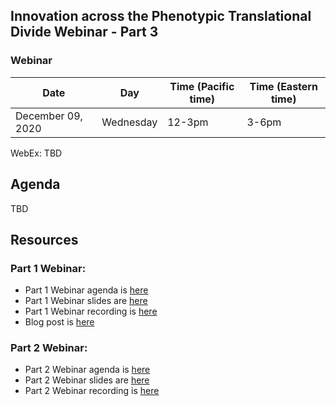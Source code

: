 
## Innovation across the Phenotypic Translational Divide Webinar - Part 3

### Webinar 

Date | Day | Time (Pacific time) | Time (Eastern time)
-- | -- | -- | --
December 09, 2020 | Wednesday | 12-3pm | 3-6pm

WebEx:
TBD 

## Agenda

TBD

## Resources

### Part 1 Webinar:

- Part 1 Webinar agenda is [here](https://monarch-initiative.github.io/phenomics/pages/clin-phen-webinar.html)
- Part 1 Webinar slides are [here](https://docs.google.com/presentation/d/1rJh6IQcVoPbSHOzZpxq7rC4qkU-VDx4d9XMu0F0udYI/edit#slide=id.p)  
- Part 1 Webinar recording is [here](https://www.youtube.com/watch?v=qaJQdb4JKfU&amp=&feature=youtu.be)
- Blog post is [here](https://medium.com/@MonarchInit/working-together-to-improve-deep-phenotyping-for-pediatric-cancer-and-structural-birth-defects-6e7ee89cb016)

### Part 2 Webinar:

- Part 2 Webinar agenda is [here](https://monarch-initiative.github.io/phenomics/pages/clin-phen-webinar-part-2.html)
- Part 2 Webinar slides are [here](https://docs.google.com/presentation/d/1xp7swTPp_-Vv6t1zrDnT0z1G4frLfO4wYD-uBnioJvs/edit#slide=id.p1)
- Part 2 Webinar recording is [here](https://www.youtube.com/watch?v=Iib8CnsTO5Q&ab_channel=KidsFirstDataResourceCenter)





